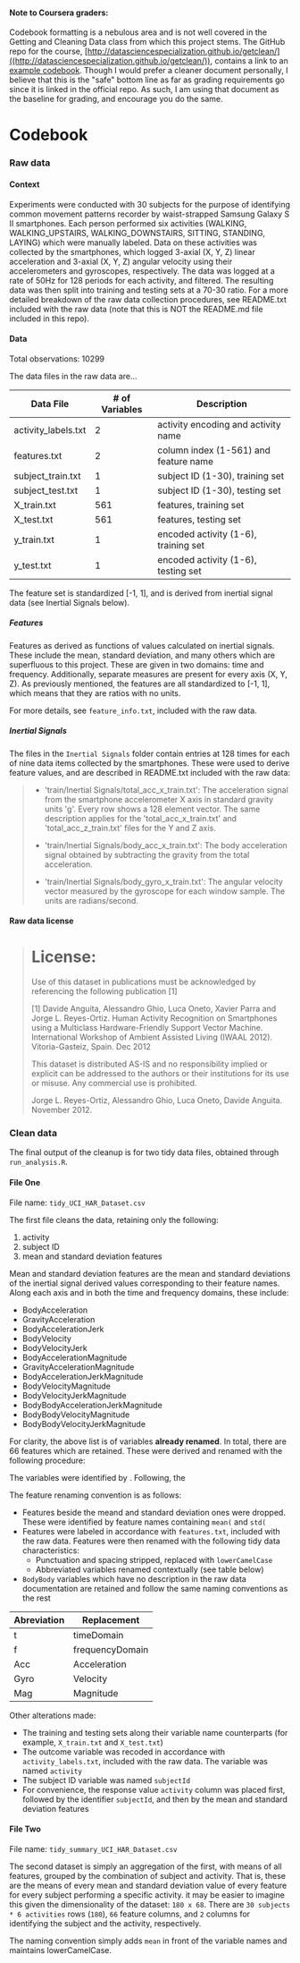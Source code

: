 #### Note to Coursera graders:

Codebook formatting is a nebulous area and is not well covered in the Getting and Cleaning Data class from which this project stems. The GitHub repo for the course, [http://datasciencespecialization.github.io/getclean/]((http://datasciencespecialization.github.io/getclean/)), contains a link to an [example codebook](https://gist.github.com/kirstenfrank/218c36a1938055d0f4e4). Though I would prefer a cleaner document personally, I believe that this is the "safe" bottom line as far as grading requirements go since it is linked in the official repo. As such, I am using that document as the baseline for grading, and encourage you do the same.

# Codebook

### Raw data

#### Context

Experiments were conducted with 30 subjects for the purpose of identifying common movement patterns recorder by waist-strapped Samsung Galaxy S II smartphones. Each person performed six activities (WALKING, WALKING_UPSTAIRS, WALKING_DOWNSTAIRS, SITTING, STANDING, LAYING) which were manually labeled. Data on these activities was collected by the smartphones, which logged 3-axial (X, Y, Z) linear acceleration and 3-axial (X, Y, Z) angular velocity using their accelerometers and gyroscopes, respectively. The data was logged at a rate of 50Hz for 128 periods for each activity, and filtered. The resulting data was then split into training and testing sets at a 70-30 ratio. For a more detailed breakdown of the raw data collection procedures, see README.txt included with the raw data (note that this is NOT the README.md file included in this repo).

#### Data

Total observations: 10299  

The data files in the raw data are...

Data File             | # of Variables | Description                          
----------------------|----------------|---------------------------------------
activity_labels.txt   | 2              | activity encoding and activity name   
features.txt          | 2              | column index (1-561) and feature name 
subject_train.txt     | 1              | subject ID (1-30), training set       
subject_test.txt      | 1              | subject ID (1-30), testing set        
X_train.txt           | 561            | features, training set                
X_test.txt            | 561            | features, testing set                 
y_train.txt           | 1              | encoded activity (1-6), training set  
y_test.txt            | 1              | encoded activity (1-6), testing set   

The feature set is standardized [-1, 1], and is derived from inertial signal data (see Inertial Signals below).

##### Features

Features as derived as functions of values calculated on inertial signals. These include the mean, standard deviation, and many others which are superfluous to this project. These are given in two domains: time and frequency. Additionally, separate measures are present for every axis (X, Y, Z). As previously mentioned, the features are all standardized to [-1, 1], which means that they are ratios with no units.

For more details, see `feature_info.txt`, included with the raw data.


##### Inertial Signals

The files in the `Inertial Signals` folder contain entries at 128 times for each of nine data items collected by the smartphones. These were used to derive feature values, and are described in README.txt included with the raw data:

> - 'train/Inertial Signals/total_acc_x_train.txt': The acceleration signal from the smartphone accelerometer X axis in standard gravity units 'g'. Every row shows a 128 element vector. The same description applies for the 'total_acc_x_train.txt' and 'total_acc_z_train.txt' files for the Y and Z axis. 
>
> - 'train/Inertial Signals/body_acc_x_train.txt': The body acceleration signal obtained by subtracting the gravity from the total acceleration. 
>
> - 'train/Inertial Signals/body_gyro_x_train.txt': The angular velocity vector measured by the gyroscope for each window sample. The units are radians/second.


#### Raw data license

> License:
> ========
> Use of this dataset in publications must be acknowledged by referencing the following publication [1] 
> 
> [1] Davide Anguita, Alessandro Ghio, Luca Oneto, Xavier Parra and Jorge L. Reyes-Ortiz. Human Activity Recognition on Smartphones using a Multiclass Hardware-Friendly Support Vector Machine. International Workshop of Ambient Assisted Living (IWAAL 2012). Vitoria-Gasteiz, Spain. Dec 2012
> 
> This dataset is distributed AS-IS and no responsibility implied or explicit can be addressed to the authors or their institutions for its use or misuse. Any commercial use is prohibited.
> 
> Jorge L. Reyes-Ortiz, Alessandro Ghio, Luca Oneto, Davide Anguita. November 2012.


### Clean data

The final output of the cleanup is for two tidy data files, obtained through `run_analysis.R`.

#### File One

File name: `tidy_UCI_HAR_Dataset.csv`

The first file cleans the data, retaining only the following:
1. activity
2. subject ID
3. mean and standard deviation features

Mean and standard deviation features are the mean and standard deviations of the inertial signal derived values corresponding to their feature names. Along each axis and in both the time and frequency domains, these include:

* BodyAcceleration
* GravityAcceleration
* BodyAccelerationJerk
* BodyVelocity
* BodyVelocityJerk
* BodyAccelerationMagnitude
* GravityAccelerationMagnitude
* BodyAccelerationJerkMagnitude
* BodyVelocityMagnitude
* BodyVelocityJerkMagnitude
* BodyBodyAccelerationJerkMagnitude
* BodyBodyVelocityMagnitude
* BodyBodyVelocityJerkMagnitude

For clarity, the above list is of variables **already renamed**. In total, there are 66 features which are retained. These were derived and renamed with the following procedure:

The variables were identified by . Following, the 

The feature renaming convention is as follows:
* Features beside the meand and standard deviation ones were dropped. These were identified by feature names containing `mean(` and `std(`
* Features were labeled in accordance with `features.txt`, included with the raw data. Features were then renamed with the following tidy data characteristics:
    * Punctuation and spacing stripped, replaced with `lowerCamelCase`
	* Abbreviated variables renamed contextually (see table below)
* `BodyBody` variables which have no description in the raw data documentation are retained and follow the same naming conventions as the rest

Abreviation | Replacement     
------------|-----------------
t           | timeDomain      
f           | frequencyDomain 
Acc         | Acceleration    
Gyro        | Velocity        
Mag         | Magnitude   


Other alterations made:
* The training and testing sets along their variable name counterparts (for example, `X_train.txt` and `X_test.txt`)
* The outcome variable was recoded in accordance with `activity_labels.txt`, included with the raw data. The variable was named `activity`
* The subject ID variable was named `subjectId`
* For convenience, the response value `activity` column was placed first, followed by the identifier `subjectId`, and then by the mean and standard deviation features


#### File Two

File name: `tidy_summary_UCI_HAR_Dataset.csv`

The second dataset is simply an aggregation of the first, with means of all features, grouped by the combination of subject and activity. That is, these are the means of every mean and standard deviation value of every feature for every subject performing a specific activity. it may be easier to imagine this given the dimensionality of the dataset: `180 x 68`. There are `30 subjects * 6 activities` rows (`180`), `66` feature columns, and `2` columns for identifying the subject and the activity, respectively.

The naming convention simply adds `mean` in front of the variable names and maintains lowerCamelCase.